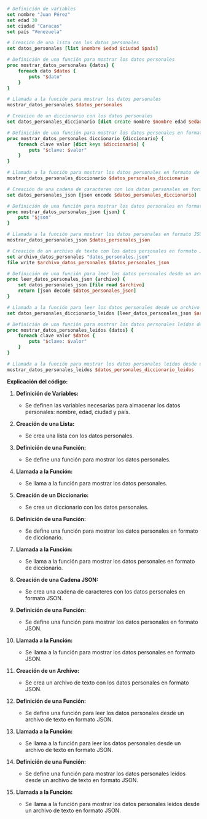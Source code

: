 ```tcl
# Definición de variables
set nombre "Juan Pérez"
set edad 30
set ciudad "Caracas"
set país "Venezuela"

# Creación de una lista con los datos personales
set datos_personales [list $nombre $edad $ciudad $país]

# Definición de una función para mostrar los datos personales
proc mostrar_datos_personales {datos} {
    foreach dato $datos {
        puts "$dato"
    }
}

# Llamada a la función para mostrar los datos personales
mostrar_datos_personales $datos_personales

# Creación de un diccionario con los datos personales
set datos_personales_diccionario [dict create nombre $nombre edad $edad ciudad $ciudad país $país]

# Definición de una función para mostrar los datos personales en formato de diccionario
proc mostrar_datos_personales_diccionario {diccionario} {
    foreach clave valor [dict keys $diccionario] {
        puts "$clave: $valor"
    }
}

# Llamada a la función para mostrar los datos personales en formato de diccionario
mostrar_datos_personales_diccionario $datos_personales_diccionario

# Creación de una cadena de caracteres con los datos personales en formato JSON
set datos_personales_json [json encode $datos_personales_diccionario]

# Definición de una función para mostrar los datos personales en formato JSON
proc mostrar_datos_personales_json {json} {
    puts "$json"
}

# Llamada a la función para mostrar los datos personales en formato JSON
mostrar_datos_personales_json $datos_personales_json

# Creación de un archivo de texto con los datos personales en formato JSON
set archivo_datos_personales "datos_personales.json"
file write $archivo_datos_personales $datos_personales_json

# Definición de una función para leer los datos personales desde un archivo de texto en formato JSON
proc leer_datos_personales_json {archivo} {
    set datos_personales_json [file read $archivo]
    return [json decode $datos_personales_json]
}

# Llamada a la función para leer los datos personales desde un archivo de texto en formato JSON
set datos_personales_diccionario_leidos [leer_datos_personales_json $archivo_datos_personales]

# Definición de una función para mostrar los datos personales leídos desde un archivo de texto en formato JSON
proc mostrar_datos_personales_leidos {datos} {
    foreach clave valor $datos {
        puts "$clave: $valor"
    }
}

# Llamada a la función para mostrar los datos personales leídos desde un archivo de texto en formato JSON
mostrar_datos_personales_leidos $datos_personales_diccionario_leidos
```

**Explicación del código:**

1. **Definición de Variables:**
   - Se definen las variables necesarias para almacenar los datos personales: nombre, edad, ciudad y país.


2. **Creación de una Lista:**
   - Se crea una lista con los datos personales.


3. **Definición de una Función:**
   - Se define una función para mostrar los datos personales.


4. **Llamada a la Función:**
   - Se llama a la función para mostrar los datos personales.


5. **Creación de un Diccionario:**
   - Se crea un diccionario con los datos personales.


6. **Definición de una Función:**
   - Se define una función para mostrar los datos personales en formato de diccionario.


7. **Llamada a la Función:**
   - Se llama a la función para mostrar los datos personales en formato de diccionario.


8. **Creación de una Cadena JSON:**
   - Se crea una cadena de caracteres con los datos personales en formato JSON.


9. **Definición de una Función:**
   - Se define una función para mostrar los datos personales en formato JSON.


10. **Llamada a la Función:**
    - Se llama a la función para mostrar los datos personales en formato JSON.


11. **Creación de un Archivo:**
    - Se crea un archivo de texto con los datos personales en formato JSON.


12. **Definición de una Función:**
    - Se define una función para leer los datos personales desde un archivo de texto en formato JSON.


13. **Llamada a la Función:**
    - Se llama a la función para leer los datos personales desde un archivo de texto en formato JSON.


14. **Definición de una Función:**
    - Se define una función para mostrar los datos personales leídos desde un archivo de texto en formato JSON.


15. **Llamada a la Función:**
    - Se llama a la función para mostrar los datos personales leídos desde un archivo de texto en formato JSON.